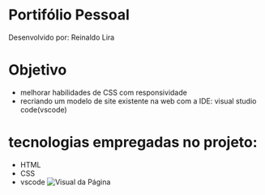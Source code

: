 # Portifólio Pessoal

Desenvolvido por: Reinaldo Lira

# Objetivo
- melhorar habilidades de CSS com responsividade
- recriando um modelo de site existente na web com a IDE: visual studio code(vscode)

# tecnologias empregadas no projeto:
* HTML
* CSS
* vscode
![Visual da Página]()
